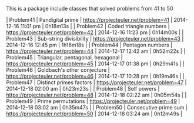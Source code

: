 This is a package include classes that solved problems from 41 to 50

|   Problem41   | Pandigital prime |  https://projecteuler.net/problem=41  | 2014-12-16 11:01 pm | 0h18m13s |
|   Problem42   | Coded triangle numbers |  https://projecteuler.net/problem=42  | 2014-12-16 11:23 pm | 0h14m00s |
|   Problem43   | Sub-string divisibility |  https://projecteuler.net/problem=43  | 2014-12-16 12:45 pm | 1h16m18s |
|   Problem44   | Pentagon numbers |  https://projecteuler.net/problem=44  | 2014-12-17 12:42 am | 0h52m22s |
|   Problem45   | Triangular, pentagonal, hexagonal |  https://projecteuler.net/problem=45  | 2014-12-17 01:38 pm | 0h29m41s |
|   Problem46   | Goldbach's other conjecture |  https://projecteuler.net/problem=46  | 2014-12-17 10:28 pm | 0h19m46s |
|   Problem47   | Distinct primes factors |  https://projecteuler.net/problem=47  | 2014-12-18 02:00 am | 0h23m23s |
|   Problem48   | Self powers |  https://projecteuler.net/problem=48  | 2014-12-18 02:22 am | 0h05m54s |
|   Problem49   | Prime permutations |  https://projecteuler.net/problem=49  | 2014-12-18 03:02 am | 0h35m47s |
|   Problem50   | Consecutive prime sum |  https://projecteuler.net/problem=50  | 2014-12-18 03:24 am | 0h12m49s |
